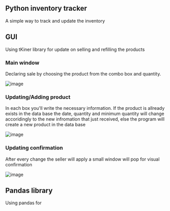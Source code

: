 ## Python inventory tracker 

A simple way to track and update the inventory 

## GUI

Using tKiner library for update on selling and refilling the products 

### Main window

Declaring sale by choosing the product from the combo box and quantity. 

![image](https://user-images.githubusercontent.com/87011531/143555610-5df469e2-6084-46a0-8acf-5ab1bd088d76.png)

### Updating/Adding product

In each box you'll write the necessary information. If the product is allready exists in the data base the date, quantity and minimum quantity will change accoridingly to the new infromation that just received, else the program will create a new product in the data base

![image](https://user-images.githubusercontent.com/87011531/143556961-b61a2499-b673-480c-abe8-d79673adab06.png)


### Updating confirmation

After every change the seller will apply a small window will pop for visual confirmation 

![image](https://user-images.githubusercontent.com/87011531/143557568-ac8c2373-a42c-40be-a1f5-67696f2e7585.png)

## Pandas library

Using pandas for 


